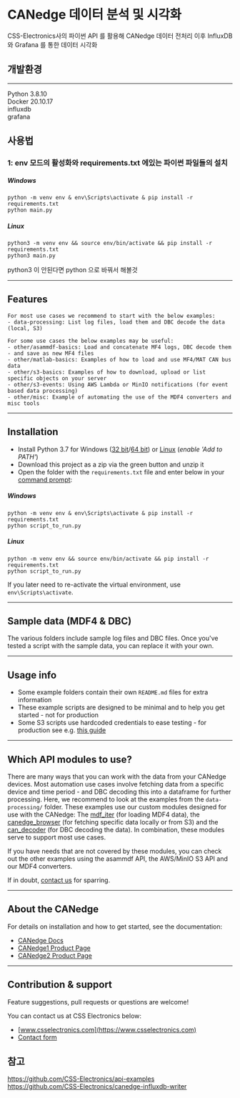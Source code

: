 # CANedge 데이터 분석 및 시각화

CSS-Electronics사의 파이썬 API 를 활용해 CANedge 데이터 전처리
이후 InfluxDB 와 Grafana 를 통한 데이터 시각화

## 개발환경

---

Python 3.8.10  
Docker 20.10.17  
influxdb  
grafana

## 사용법

### 1: env 모드의 활성화와 requirements.txt 에있는 파이썬 파일들의 설치

##### Windows

```
python -m venv env & env\Scripts\activate & pip install -r requirements.txt
python main.py
```

##### Linux

```
python3 -m venv env && source env/bin/activate && pip install -r requirements.txt
python3 main.py
```

python3 이 안된다면 python 으로 바꿔서 해볼것

---

<!-- ## 실행방법

---

```
/home/test/api-examples/ canedge-influxdb-writer-master

안의 inputs.py 의 DBC 와 MF4 파일을 원하는대로 수정한뒤

linux 는 source env/bin/activate 로
 virtual environment 에 진입한뒤
 python3 main.py 로 데이터 전송


``` -->

## Features

```
For most use cases we recommend to start with the below examples:
- data-processing: List log files, load them and DBC decode the data (local, S3)

For some use cases the below examples may be useful:
- other/asammdf-basics: Load and concatenate MF4 logs, DBC decode them - and save as new MF4 files
- other/matlab-basics: Examples of how to load and use MF4/MAT CAN bus data
- other/s3-basics: Examples of how to download, upload or list specific objects on your server
- other/s3-events: Using AWS Lambda or MinIO notifications (for event based data processing)
- other/misc: Example of automating the use of the MDF4 converters and misc tools

```

---

## Installation

- Install Python 3.7 for Windows ([32 bit](https://www.python.org/ftp/python/3.7.9/python-3.7.9.exe)/[64 bit](https://www.python.org/ftp/python/3.7.9/python-3.7.9-amd64.exe)) or [Linux](https://www.python.org/downloads/release/python-379/) (_enable 'Add to PATH'_)
- Download this project as a zip via the green button and unzip it
- Open the folder with the `requirements.txt` file and enter below in your [command prompt](https://www.youtube.com/watch?v=bgSSJQolR0E&t=47s):

##### Windows

```
python -m venv env & env\Scripts\activate & pip install -r requirements.txt
python script_to_run.py
```

##### Linux

```
python -m venv env && source env/bin/activate && pip install -r requirements.txt
python script_to_run.py
```

If you later need to re-activate the virtual environment, use `env\Scripts\activate`.

---

## Sample data (MDF4 & DBC)

The various folders include sample log files and DBC files. Once you've tested a script with the sample data, you can replace it with your own.

---

## Usage info

- Some example folders contain their own `README.md` files for extra information
- These example scripts are designed to be minimal and to help you get started - not for production
- Some S3 scripts use hardcoded credentials to ease testing - for production see e.g. [this guide](https://boto3.amazonaws.com/v1/documentation/api/latest/guide/configuration.html)

---

## Which API modules to use?

There are many ways that you can work with the data from your CANedge devices. Most automation use cases involve fetching data from a specific device and time period - and DBC decoding this into a dataframe for further processing. Here, we recommend to look at the examples from the `data-processing/` folder. These examples use our custom modules designed for use with the CANedge: The [mdf_iter](https://pypi.org/project/mdf-iter/) (for loading MDF4 data), the [canedge_browser](https://github.com/CSS-Electronics/canedge_browser) (for fetching specific data locally or from S3) and the [can_decoder](https://github.com/CSS-Electronics/can_decoder) (for DBC decoding the data). In combination, these modules serve to support most use cases.

If you have needs that are not covered by these modules, you can check out the other examples using the asammdf API, the AWS/MinIO S3 API and our MDF4 converters.

If in doubt, [contact us](https://www.csselectronics.com/pages/contact-us) for sparring.

---

## About the CANedge

For details on installation and how to get started, see the documentation:

- [CANedge Docs](https://www.csselectronics.com/pages/can-bus-hardware-software-docs)
- [CANedge1 Product Page](https://www.csselectronics.com/products/can-logger-sd-canedge1)
- [CANedge2 Product Page](https://www.csselectronics.com/products/can-bus-data-logger-wifi-canedge2)

---

## Contribution & support

Feature suggestions, pull requests or questions are welcome!

You can contact us at CSS Electronics below:

- [www.csselectronics.com](https://www.csselectronics.com)
- [Contact form](https://www.csselectronics.com/pages/contact-us)

## 참고

https://github.com/CSS-Electronics/api-examples  
https://github.com/CSS-Electronics/canedge-influxdb-writer
